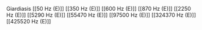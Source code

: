 Giardiasis
[[50 Hz (E)]]
[[350 Hz (E)]]
[[600 Hz (E)]]
[[870 Hz (E)]]
[[2250 Hz (E)]]
[[5290 Hz (E)]]
[[55470 Hz (E)]]
[[97500 Hz (E)]]
[[324370 Hz (E)]]
[[425520 Hz (E)]]